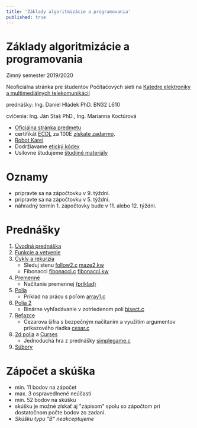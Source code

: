 ```yaml
---
title: 'Základy algoritmizácie a programovania'
published: true
---
```


# Základy algoritmizácie a programovania

Zimný semester 2019/2020

Neoficiálna stránka pre študentov Počítačových sietí na  [Katedre elektroniky a multimediálnych telekomunikácií](https://kemt.fei.tuke.sk)

prednášky: Ing. Daniel Hládek PhD. BN32 L610 

cvičenia: Ing. Ján  Staš PhD., Ing. Marianna Koctúrová


- [Oficiálna stránka predmetu](http://it4kt.cnl.sk/c/zap/)
- certifikát [ECDL](https://www.ecdl.sk/) za 100E [získate zadarmo](./ecdl).
- [Robot Karel](./karel)
- Dodržiavame [etický kódex](../../info/kodex)
- Usilovne študujeme [študijné materiály](../../info/materialy)

# Oznamy

- pripravte sa na zápočtovku v 9. týždni.
- pripravte sa na zápočtovku v 5. týždni.
- náhradný termín 1. zápočtovky bude v 11. alebo 12. týždni.

# Prednášky


1. [Úvodná prednáška](./uvod)
2. [Funkcie a vetvenie](./vetvenie)
3. [Cykly a rekurzia](./cyklus)
	- Sleduj stenu [follow2.c](./cyklus/follow2.c) [maze2.kw](./cyklus/maze2.kw)
	- Fibonacci  [fibonacci.c](./cyklus/fibonacci.c) [fibonacci.kw](./cyklus/fibonacci.kw)
4. [Premenné](./variables)
	- Načítanie premennej [(príklad)](./variables/pr151019.c)
5. [Polia](./arrays)
	- Príklad na prácu s poľom [array1.c](./arrays/array1.c) 
6. [Polia 2](./arrays2)
	- Binárne vyhľadávanie v zotriedenom poli [bisect.c](./arrays2/bisect.c)
7. [Reťazce](./string)
	- Cezarova šifra s bezpečným načítaním a využitím argumentov príkazového riadka [cesar.c](./string/cesar.c)
8. [2d polia](./2darray) a [Curses](./curses)
	- Jednoduchá hra z prednášky [simplegame.c](./curses/simplegame.c)
9. [Súbory](./files)

# Zápočet a skúška

- min. 11 bodov na zápočet
- max. 3 ospravedlnené neúčasti
- min. 52 bodov na skúšku
- skúšku je možné získať aj "zápisom" spolu so zápočtom pri dostatočnom počte bodov zo zadaní.
- *Skúšku typu "B" neakceptujeme*

